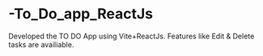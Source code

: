 # -To_Do_app_ReactJs
Developed the TO DO App using Vite+ReactJs. Features like Edit &amp; Delete tasks are availiable.
